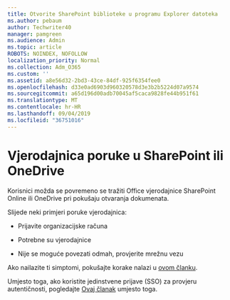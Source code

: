 ```yaml
---
title: Otvorite SharePoint biblioteke u programu Explorer datoteka
ms.author: pebaum
author: Techwriter40
manager: pamgreen
ms.audience: Admin
ms.topic: article
ROBOTS: NOINDEX, NOFOLLOW
localization_priority: Normal
ms.collection: Adm_O365
ms.custom: ''
ms.assetid: a8e56d32-2bd3-43ce-84df-925f6354fee0
ms.openlocfilehash: d33e0ad6903d960320578d3e3b2b5224d07a9574
ms.sourcegitcommit: a65d196d00adb70045af5caca9828fe44b951f61
ms.translationtype: MT
ms.contentlocale: hr-HR
ms.lasthandoff: 09/04/2019
ms.locfileid: "36751016"
---
```

# <a name="credential-messages-in-sharepoint-or-onedrive"></a>Vjerodajnica poruke u SharePoint ili OneDrive

Korisnici možda se povremeno se tražiti Office vjerodajnice SharePoint Online ili OneDrive pri pokušaju otvaranja dokumenata.

Slijede neki primjeri poruke vjerodajnica:

- Prijavite organizacijske računa

- Potrebne su vjerodajnice

- Nije se moguće povezati odmah, provjerite mrežnu vezu

Ako nailazite ti simptomi, pokušajte korake nalazi u [ovom članku](https://support.microsoft.com/help/2913639/office-applications-periodically-prompt-for-credentials-to-sharepoint).

Umjesto toga, ako koristite jedinstvene prijave (SSO) za provjeru autentičnosti, pogledajte [Ovaj članak](https://support.microsoft.com/help/4025962/cant-sign-in-after-update-to-office-2016-build-16-0-7967-on-windows-10) umjesto toga.

